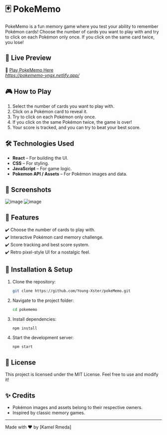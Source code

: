 # 🃏 PokeMemo

PokeMemo is a fun memory game where you test your ability to remember Pokémon cards! Choose the number of cards you want to play with and try to click on each Pokémon only once. If you click on the same card twice, you lose!

## 🚀 Live Preview

🔗 [Play PokeMemo Here](#)  
*https://pokememo-yngx.netlify.app/*

## 🎮 How to Play

1. Select the number of cards you want to play with.
2. Click on a Pokémon card to reveal it.
3. Try to click on each Pokémon only once.
4. If you click on the same Pokémon twice, the game is over!
5. Your score is tracked, and you can try to beat your best score.

## 🛠️ Technologies Used

- **React** – For building the UI.
- **CSS** – For styling.
- **JavaScript** – For game logic.
- **Pokemon API / Assets** – For Pokémon images and data.

## 📸 Screenshots
![image](https://github.com/user-attachments/assets/c7b0284a-a903-4d99-ab51-9cca981ec97d)
![image](https://github.com/user-attachments/assets/c7d92827-4599-4275-9456-8ac56426e614)



## 📌 Features

✔️ Choose the number of cards to play with.  
✔️ Interactive Pokémon card memory challenge.  
✔️ Score tracking and best score system.  
✔️ Retro pixel-style UI for a nostalgic feel.  

## 📂 Installation & Setup

1. Clone the repository:
   ```sh
   git clone https://github.com/Young-Xster/pokeMemo.git
   ```
2. Navigate to the project folder:
   ```sh
   cd pokememo
   ```
3. Install dependencies:
   ```sh
   npm install
   ```
4. Start the development server:
   ```sh
   npm start
   ```

## 📜 License

This project is licensed under the MIT License. Feel free to use and modify it!

## ✨ Credits

- Pokémon images and assets belong to their respective owners.
- Inspired by classic memory games.

---
Made with ❤️ by [Kamel Rmeda]
